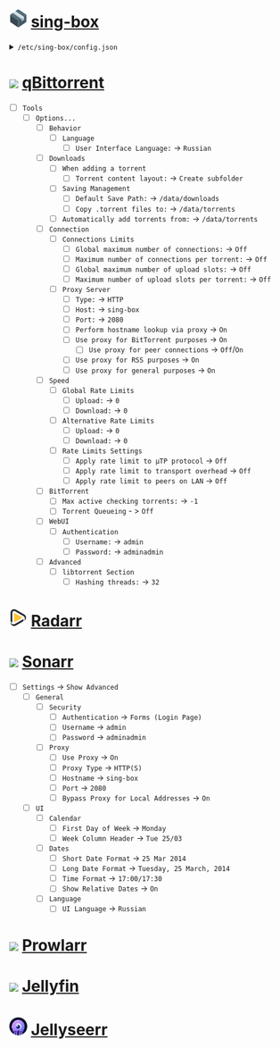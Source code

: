 # <img src="https://raw.githubusercontent.com/SagerNet/sing-box/refs/heads/dev-next/docs/assets/icon.svg" width="32"/> [sing-box](http://localhost:2080/)

<details><summary><code>/etc/sing-box/config.json</code></summary><br><blockquote>

```json
{
  "inbounds": [
    {
      "type": "mixed",
      "tag": "mixed",
      "listen": "::",
      "listen_port": 2080
    }
  ],
  "outbounds": [
    {
      "type": "vless",
      "tag": "proxy",
      "server": "",
      "server_port": 443,
      "uuid": "",
      "flow": "xtls-rprx-vision",
      "tls": {
        "enabled": true,
        "server_name": "",
        "utls": {
          "enabled": true,
          "fingerprint": "chrome"
        },
        "reality": {
          "enabled": true,
          "public_key": "",
          "short_id": ""
        }
      }
    },
    {
      "type": "direct",
      "tag": "direct"
    }
  ],
  "route": {
    "rules": [
      {
        "ip_is_private": true,
        "outbound": "direct"
      },
      {
        "rule_set": "geoip-ru",
        "outbound": "direct"
      },
      {
        "rule_set": "geosite-category-ru",
        "outbound": "direct"
      }
    ],
    "rule_set": [
      {
        "tag": "geoip-ru",
        "type": "remote",
        "format": "binary",
        "url": "https://raw.githubusercontent.com/SagerNet/sing-geoip/rule-set/geoip-ru.srs",
        "download_detour": "proxy"
      },
      {
        "tag": "geosite-category-ru",
        "type": "remote",
        "format": "binary",
        "url": "https://raw.githubusercontent.com/SagerNet/sing-geosite/rule-set/geosite-category-ru.srs",
        "download_detour": "proxy"
      }
    ],
    "final": "proxy"
  }
}
```

</blockquote></details>

# <img src="https://raw.githubusercontent.com/qbittorrent/qBittorrent/refs/heads/master/src/icons/qbittorrent-tray.svg" width="32"/> [qBittorrent](http://localhost:8080/)

- [ ] `Tools`
  - [ ] `Options...`
    - [ ] `Behavior`
      - [ ] `Language`
        - [ ] `User Interface Language:` -> `Russian`
    - [ ] `Downloads`
      - [ ] `When adding a torrent`
        - [ ] `Torrent content layout:` -> `Create subfolder`
      - [ ] `Saving Management`
        - [ ] `Default Save Path:` -> `/data/downloads`
        - [ ] `Copy .torrent files to:` -> `/data/torrents`
      - [ ] `Automatically add torrents from:` -> `/data/torrents`
    - [ ] `Connection`
      - [ ] `Connections Limits`
        - [ ] `Global maximum number of connections:` -> `Off`
        - [ ] `Maximum number of connections per torrent:` -> `Off`
        - [ ] `Global maximum number of upload slots:` -> `Off`
        - [ ] `Maximum number of upload slots per torrent:` -> `Off`
      - [ ] `Proxy Server`
        - [ ] `Type:` -> `HTTP`
        - [ ] `Host:` -> `sing-box`
        - [ ] `Port:` -> `2080`
        - [ ] `Perform hostname lookup via proxy` -> `On`
        - [ ] `Use proxy for BitTorrent purposes` -> `On`
          - [ ] `Use proxy for peer connections` -> `Off`/`On`
        - [ ] `Use proxy for RSS purposes` -> `On`
        - [ ] `Use proxy for general purposes` -> `On`
    - [ ] `Speed`
      - [ ] `Global Rate Limits`
        - [ ] `Upload:` -> `0`
        - [ ] `Download:` -> `0`
      - [ ] `Alternative Rate Limits`
        - [ ] `Upload:` -> `0`
        - [ ] `Download:` -> `0`
      - [ ] `Rate Limits Settings`
        - [ ] `Apply rate limit to µTP protocol` -> `Off`
        - [ ] `Apply rate limit to transport overhead` -> `Off`
        - [ ] `Apply rate limit to peers on LAN` -> `Off`
    - [ ] `BitTorrent`
      - [ ] `Max active checking torrents:` -> `-1`
      - [ ] `Torrent Queueing` - > `Off`
    - [ ] `WebUI`
      - [ ] `Authentication`
        - [ ] `Username:` -> `admin`
        - [ ] `Password:` -> `adminadmin`
    - [ ] `Advanced`
      - [ ] `libtorrent Section`
        - [ ] `Hashing threads:` -> `32`

# <img src="https://raw.githubusercontent.com/Radarr/Radarr/refs/heads/develop/Logo/Radarr.svg" width="32"/> [Radarr](http://localhost:7878/)

# <img src="https://raw.githubusercontent.com/Sonarr/Sonarr/refs/heads/develop/Logo/Sonarr.svg" width="32"/> [Sonarr](http://localhost:8989/)

- [ ] `Settings` -> `Show Advanced`
  - [ ] `General`
    - [ ] `Security`
      - [ ] `Authentication` -> `Forms (Login Page)`
      - [ ] `Username` -> `admin`
      - [ ] `Password` -> `adminadmin`
    - [ ] `Proxy`
      - [ ] `Use Proxy` -> `On`
      - [ ] `Proxy Type` -> `HTTP(S)`
      - [ ] `Hostname` -> `sing-box`
      - [ ] `Port` -> `2080`
      - [ ] `Bypass Proxy for Local Addresses` -> `On`
  - [ ] `UI`
    - [ ] `Calendar`
      - [ ] `First Day of Week` -> `Monday`
      - [ ] `Week Column Header` -> `Tue 25/03`
    - [ ] `Dates`
      - [ ] `Short Date Format` -> `25 Mar 2014`
      - [ ] `Long Date Format` -> `Tuesday, 25 March, 2014`
      - [ ] `Time Format` -> `17:00/17:30`
      - [ ] `Show Relative Dates` -> `On`
    - [ ] `Language`
      - [ ] `UI Language` -> `Russian`

# <img src="https://raw.githubusercontent.com/Prowlarr/Prowlarr/refs/heads/develop/Logo/Prowlarr.svg" width="32"/> [Prowlarr](http://localhost:9696/)

# <img src="https://raw.githubusercontent.com/jellyfin/jellyfin-ux/refs/heads/master/branding/SVG/icon-transparent.svg" width="32"/> [Jellyfin](http://localhost:8096/)

# <img src="https://raw.githubusercontent.com/Fallenbagel/jellyseerr/refs/heads/develop/public/os_icon.svg" width="32"/> [Jellyseerr](http://localhost:5055/)
